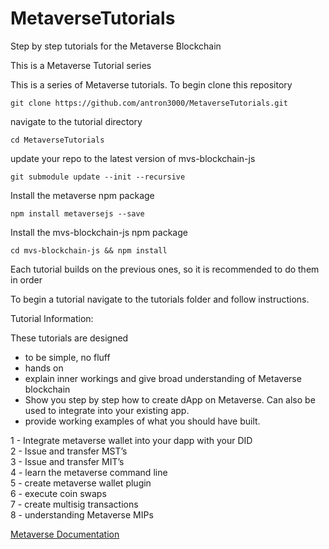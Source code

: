 # MetaverseTutorials
Step by step tutorials for the Metaverse Blockchain

This is a Metaverse Tutorial series

This is a series of Metaverse tutorials. To begin clone this repository

```
git clone https://github.com/antron3000/MetaverseTutorials.git

```

navigate to the tutorial directory

```
cd MetaverseTutorials
```

update your repo to the latest version of mvs-blockchain-js
```
git submodule update --init --recursive
```

Install the metaverse npm package

```
npm install metaversejs --save
```

Install the mvs-blockchain-js npm package
```
cd mvs-blockchain-js && npm install
```


Each tutorial builds on the previous ones, so it is recommended to do them in order

To begin a tutorial navigate to the tutorials folder and follow instructions.

Tutorial Information:

These tutorials are designed
* to be simple, no fluff
* hands on
* explain inner workings and give broad understanding of Metaverse blockchain
* Show you step by step how to create dApp on Metaverse. Can also be used to integrate into your existing app.
* provide working examples of what you should have built.

1 - Integrate metaverse wallet into your dapp with your DID  
2 - Issue and transfer MST’s  
3 - Issue and transfer MIT’s  
4 - learn the metaverse command line  
5 - create metaverse wallet plugin  
6 - execute coin swaps  
7 - create multisig transactions  
8 - understanding Metaverse MIPs  


[Metaverse Documentation](https://docs.mvs.org/docs/)
